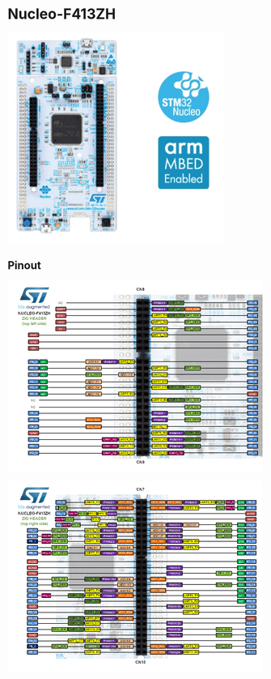 # Nucleo-F413ZH

![nucleo_f413zh_board](images/nucleo_f413zh_board.jpg)



## Pinout

![nucleo_f413zh_pinout_cn8](images/nucleo_f413zh_pinout_cn8.png)

![nucleo_f413zh_pinout_cn7](images/nucleo_f413zh_pinout_cn7.png)

